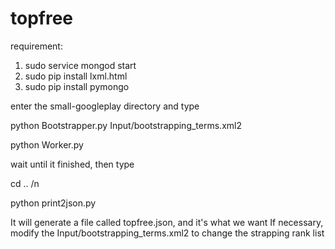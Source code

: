 # topfree

requirement:
1. sudo service mongod start
2. sudo pip install lxml.html
3. sudo pip install pymongo

enter the small-googleplay directory and type

python Bootstrapper.py Input/bootstrapping_terms.xml2

python Worker.py

wait until it finished, then type

cd .. /n

python print2json.py

It will generate a file called topfree.json, and it's what we want
If necessary, modify the Input/bootstrapping_terms.xml2 to change the strapping rank list
